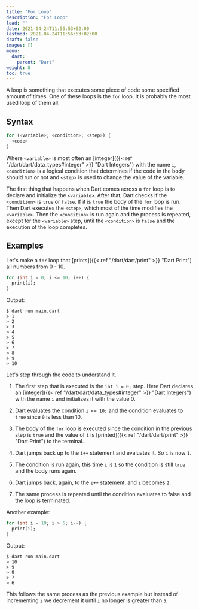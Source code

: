 ```yaml
---
title: "For Loop"
description: "For Loop"
lead: ""
date: 2021-04-24T11:56:53+02:00
lastmod: 2021-04-24T11:56:53+02:00
draft: false
images: []
menu: 
  dart:
    parent: "Dart"
weight: 8
toc: true
---
```


A loop is something that executes some piece of code some specified amount of times. One of these loops is the `for` loop. It is probably the most used loop of them all.

## Syntax

```dart
for (<variable>; <condition>; <step>) {
  <code>
}
```

Where `<variable>` is most often an [integer]({{< ref "/dart/dart/data_types#integer" >}} "Dart Integers") with the name `i`, `<condition>` is a logical condition that determines if the code in the body should run or not and `<step>` is used to change the value of the variable.

The first thing that happens when Dart comes across a `for` loop is to declare and initialize the `<variable>`. After that, Dart checks if the `<condition>` is `true` or `false`. If it is `true` the body of the `for` loop is run. Then Dart executes the `<step>`, which most of the time modifies the `<variable>`. Then the `<condition>` is run again and the process is repeated, except for the `<variable>` step, until the `<condition>` is `false` and the execution of the loop completes.

## Examples

Let's make a `for` loop that [prints]({{< ref "/dart/dart/print" >}} "Dart Print") all numbers from 0 - 10.

```dart
for (int i = 0; i <= 10; i++) {
  print(i);
}
```

Output:

```
$ dart run main.dart
> 1
> 2
> 3
> 4
> 5
> 6
> 7
> 8
> 9
> 10
```

Let's step through the code to understand it.

1. The first step that is executed is the `int i = 0;` step. Here Dart declares an [integer]({{< ref "/dart/dart/data_types#integer" >}} "Dart Integers") with the name `i` and initializes it with the value 0.

2. Dart evaluates the condition `i <= 10;` and the condition evaluates to `true` since `0` is less than 10.

3. The body of the `for` loop is executed since the condition in the previous step is `true` and the value of `i` is [printed]({{< ref "/dart/dart/print" >}} "Dart Print") to the terminal.

4. Dart jumps back up to the `i++` statement and evaluates it. So `i` is now `1`.

5. The condition is run again, this time `i` is `1` so the condition is still `true` and the body runs again.

6. Dart jumps back, again, to the `i++` statement, and `i` becomes `2`.

7. The same process is repeated until the condition evaluates to false and the loop is terminated.

Another example:

```dart
for (int i = 10; i > 5; i--) {
  print(i);
}
```

Output:

```
$ dart run main.dart
> 10
> 9
> 8
> 7
> 6
```

This follows the same process as the previous example but instead of incrementing `i` we decrement it until `i` no longer is greater than `5`.
